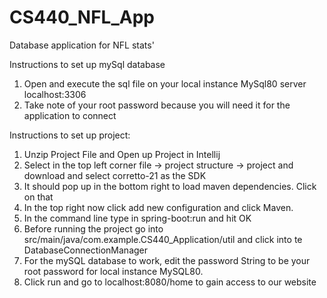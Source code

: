 # CS440_NFL_App
Database application for NFL stats'

Instructions to set up mySql database
1. Open and execute the sql file on your local instance MySql80 server localhost:3306
2. Take note of your root password because you will need it for the application to connect 

Instructions to set up project:

1. Unzip Project File and Open up Project in Intellij
2. Select in the top left corner file -> project structure -> project and download and select corretto-21 as the SDK
3. It should pop up in the bottom right to load maven dependencies. Click on that
4. In the top right now click add new configuration and click Maven.
5. In the command line type in spring-boot:run and hit OK
6. Before running the project go into src/main/java/com.example.CS440_Application/util and click into te DatabaseConnectionManager
7. For the mySQL database to work, edit the password String to be your root password for local instance MySQL80.
6. Click run and go to localhost:8080/home to gain access to our website


